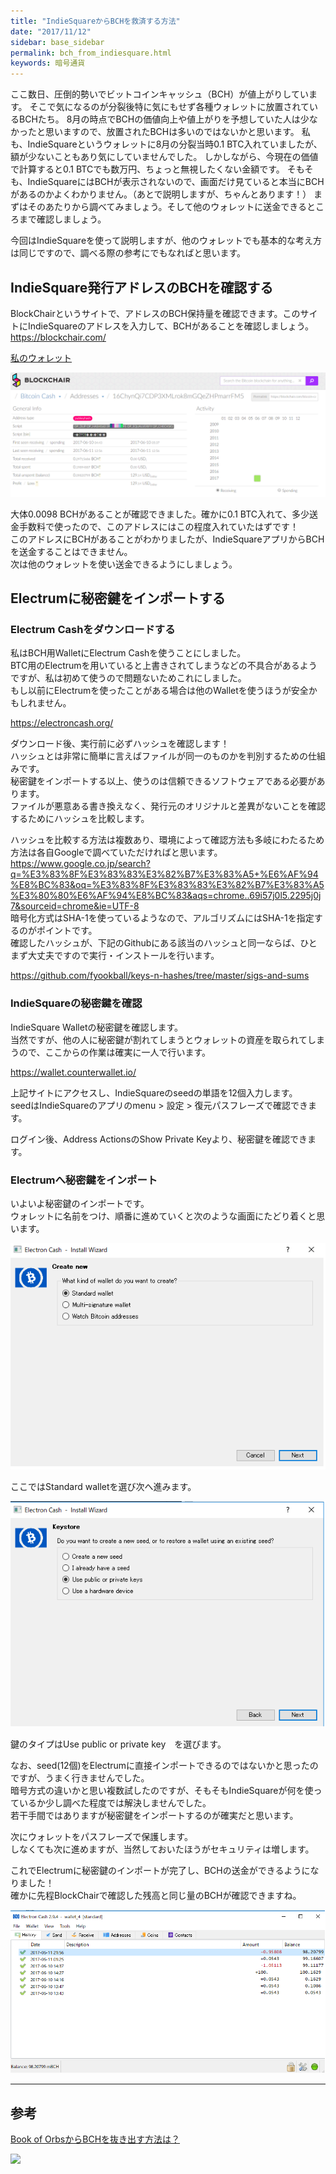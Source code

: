 ```yaml
---
title: "IndieSquareからBCHを救済する方法"
date: "2017/11/12"
sidebar: base_sidebar
permalink: bch_from_indiesquare.html
keywords: 暗号通貨
---
```


ここ数日、圧倒的勢いでビットコインキャッシュ（BCH）が値上がりしています。
そこで気になるのが分裂後特に気にもせず各種ウォレットに放置されているBCHたち。
8月の時点でBCHの価値向上や値上がりを予想していた人は少なかったと思いますので、放置されたBCHは多いのではないかと思います。
私も、IndieSquareというウォレットに8月の分裂当時0.1 BTC入れていましたが、額が少ないこともあり気にしていませんでした。
しかしながら、今現在の価値で計算すると0.1 BTCでも数万円、ちょっと無視したくない金額です。
そもそも、IndieSquareにはBCHが表示されないので、画面だけ見ていると本当にBCHがあるのかよくわかりません。（あとで説明しますが、ちゃんとあります！）
まずはそのあたりから調べてみましょう。そして他のウォレットに送金できるところまで確認しましょう。

今回はIndieSquareを使って説明しますが、他のウォレットでも基本的な考え方は同じですので、調べる際の参考にでもなればと思います。

## IndieSquare発行アドレスのBCHを確認する

BlockChairというサイトで、アドレスのBCH保持量を確認できます。このサイトにIndieSquareのアドレスを入力して、BCHがあることを確認しましょう。  
https://blockchair.com/

[私のウォレット](https://blockchair.com/bitcoin-cash/address/16ChynQi7CDP3XMLrok8mGQeZHPmarrFM5)  

<img src = "../images/my_blockchair.png">

大体0.0098 BCHがあることが確認できました。確かに0.1 BTC入れて、多少送金手数料で使ったので、このアドレスにはこの程度入れていたはずです！  
このアドレスにBCHがあることがわかりましたが、IndieSquareアプリからBCHを送金することはできません。  
次は他のウォレットを使い送金できるようにしましょう。  

## Electrumに秘密鍵をインポートする  

### Electrum Cashをダウンロードする

私はBCH用WalletにElectrum Cashを使うことにしました。  
BTC用のElectrumを用いていると上書きされてしまうなどの不具合があるようですが、私は初めて使うので問題ないためこれにしました。  
もし以前にElectrumを使ったことがある場合は他のWalletを使うほうが安全かもしれません。  

https://electroncash.org/

ダウンロード後、実行前に必ずハッシュを確認します！  
ハッシュとは非常に簡単に言えばファイルが同一のものかを判別するための仕組みです。  
秘密鍵をインポートする以上、使うのは信頼できるソフトウェアである必要があります。  
ファイルが悪意ある書き換えなく、発行元のオリジナルと差異がないことを確認するためにハッシュを比較します。  

ハッシュを比較する方法は複数あり、環境によって確認方法も多岐にわたるため方法は各自Googleで調べていただければと思います。  
https://www.google.co.jp/search?q=%E3%83%8F%E3%83%83%E3%82%B7%E3%83%A5+%E6%AF%94%E8%BC%83&oq=%E3%83%8F%E3%83%83%E3%82%B7%E3%83%A5%E3%80%80%E6%AF%94%E8%BC%83&aqs=chrome..69i57j0l5.2295j0j7&sourceid=chrome&ie=UTF-8  
暗号化方式はSHA-1を使っているようなので、アルゴリズムにはSHA-1を指定するのがポイントです。  
確認したハッシュが、下記のGithubにある該当のハッシュと同一ならば、ひとまず大丈夫ですので実行・インストールを行います。  

https://github.com/fyookball/keys-n-hashes/tree/master/sigs-and-sums

### IndieSquareの秘密鍵を確認
IndieSquare Walletの秘密鍵を確認します。  
当然ですが、他の人に秘密鍵が割れてしまうとウォレットの資産を取られてしまうので、ここからの作業は確実に一人で行います。  

https://wallet.counterwallet.io/

上記サイトにアクセスし、IndieSquareのseedの単語を12個入力します。  
seedはIndieSquareのアプリのmenu > 設定 > 復元パスフレーズで確認できます。  

ログイン後、Address ActionsのShow Private Keyより、秘密鍵を確認できます。  

### Electrumへ秘密鍵をインポート
いよいよ秘密鍵のインポートです。  
ウォレットに名前をつけ、順番に進めていくと次のような画面にたどり着くと思います。  

<img src = "../images/wallet_type.png">

ここではStandard walletを選び次へ進みます。  

<img src = "../images/keystore.png">

鍵のタイプはUse public or private key　を選びます。  

なお、seed(12個)をElectrumに直接インポートできるのではないかと思ったのですが、うまく行きませんでした。  
暗号方式の違いかと思い複数試したのですが、そもそもIndieSquareが何を使っているか少し調べた程度では解決しませんでした。  
若干手間ではありますが秘密鍵をインポートするのが確実だと思います。  

次にウォレットをパスフレーズで保護します。  
しなくても次に進めますが、当然しておいたほうがセキュリティは増します。  

これでElectrumに秘密鍵のインポートが完了し、BCHの送金ができるようになりました！  
確かに先程BlockChairで確認した残高と同じ量のBCHが確認できますね。

<img src = "../images/successful_import.png">

---
## 参考
[Book of OrbsからBCHを抜き出す方法は？](http://askmona.org/5732)  

<a href="https://zaif.jp?ac=f7ujnq95ac" rel="nofollow"><img src="https://d2p8taqyjofgrq.cloudfront.net/images/affiliate/banner/zaif_D_728x90.png?ac=f7ujnq95ac" /></a>
